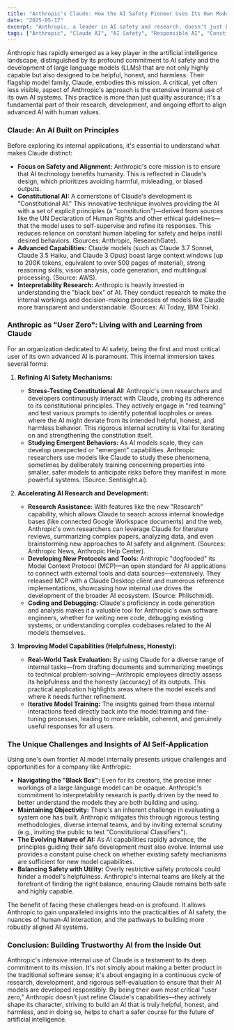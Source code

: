 ```yaml
---
title: "Anthropic's Claude: How the AI Safety Pioneer Uses Its Own Models to Build a More Helpful and Harmless Future"
date: "2025-05-17"
excerpt: "Anthropic, a leader in AI safety and research, doesn't just build powerful language models like Claude; its own teams are primary users and evaluators. Explore how this deep internal engagement—from refining Constitutional AI to leveraging Claude for research and operations—is crucial for developing AI that is helpful, honest, and harmless."
tags: ["Anthropic", "Claude AI", "AI Safety", "Responsible AI", "Constitutional AI", "Internal Innovation", "AI Research", "Large Language Models", "Product Development", "Customer Zero"]
---
```


Anthropic has rapidly emerged as a key player in the artificial intelligence landscape, distinguished by its profound commitment to AI safety and the development of large language models (LLMs) that are not only highly capable but also designed to be helpful, honest, and harmless. Their flagship model family, Claude, embodies this mission. A critical, yet often less visible, aspect of Anthropic's approach is the extensive internal use of its own AI systems. This practice is more than just quality assurance; it's a fundamental part of their research, development, and ongoing effort to align advanced AI with human values.

### Claude: An AI Built on Principles

Before exploring its internal applications, it's essential to understand what makes Claude distinct:

* **Focus on Safety and Alignment:** Anthropic's core mission is to ensure that AI technology benefits humanity. This is reflected in Claude's design, which prioritizes avoiding harmful, misleading, or biased outputs.
* **Constitutional AI:** A cornerstone of Claude's development is "Constitutional AI." This innovative technique involves providing the AI with a set of explicit principles (a "constitution")—derived from sources like the UN Declaration of Human Rights and other ethical guidelines—that the model uses to self-supervise and refine its responses. This reduces reliance on constant human labeling for safety and helps instill desired behaviors. (Sources: Anthropic, ResearchGate).
* **Advanced Capabilities:** Claude models (such as Claude 3.7 Sonnet, Claude 3.5 Haiku, and Claude 3 Opus) boast large context windows (up to 200K tokens, equivalent to over 500 pages of material), strong reasoning skills, vision analysis, code generation, and multilingual processing. (Source: AWS).
* **Interpretability Research:** Anthropic is heavily invested in understanding the "black box" of AI. They conduct research to make the internal workings and decision-making processes of models like Claude more transparent and understandable. (Sources: AI Today, IBM Think).

### Anthropic as "User Zero": Living with and Learning from Claude

For an organization dedicated to AI safety, being the first and most critical user of its own advanced AI is paramount. This internal immersion takes several forms:

1.  **Refining AI Safety Mechanisms:**
    * **Stress-Testing Constitutional AI:** Anthropic's own researchers and developers continuously interact with Claude, probing its adherence to its constitutional principles. They actively engage in "red teaming" and test various prompts to identify potential loopholes or areas where the AI might deviate from its intended helpful, honest, and harmless behavior. This rigorous internal scrutiny is vital for iterating on and strengthening the constitution itself.
    * **Studying Emergent Behaviors:** As AI models scale, they can develop unexpected or "emergent" capabilities. Anthropic researchers use models like Claude to study these phenomena, sometimes by deliberately training concerning properties into smaller, safer models to anticipate risks before they manifest in more powerful systems. (Source: Sentisight.ai).

2.  **Accelerating AI Research and Development:**
    * **Research Assistance:** With features like the new "Research" capability, which allows Claude to search across internal knowledge bases (like connected Google Workspace documents) and the web, Anthropic's own researchers can leverage Claude for literature reviews, summarizing complex papers, analyzing data, and even brainstorming new approaches to AI safety and alignment. (Sources: Anthropic News, Anthropic Help Center).
    * **Developing New Protocols and Tools:** Anthropic "dogfooded" its Model Context Protocol (MCP)—an open standard for AI applications to connect with external tools and data sources—extensively. They released MCP with a Claude Desktop client and numerous reference implementations, showcasing how internal use drives the development of the broader AI ecosystem. (Source: Philschmid).
    * **Coding and Debugging:** Claude's proficiency in code generation and analysis makes it a valuable tool for Anthropic's own software engineers, whether for writing new code, debugging existing systems, or understanding complex codebases related to the AI models themselves.

3.  **Improving Model Capabilities (Helpfulness, Honesty):**
    * **Real-World Task Evaluation:** By using Claude for a diverse range of internal tasks—from drafting documents and summarizing meetings to technical problem-solving—Anthropic employees directly assess its helpfulness and the honesty (accuracy) of its outputs. This practical application highlights areas where the model excels and where it needs further refinement.
    * **Iterative Model Training:** The insights gained from these internal interactions feed directly back into the model training and fine-tuning processes, leading to more reliable, coherent, and genuinely useful responses for all users.

### The Unique Challenges and Insights of AI Self-Application

Using one's own frontier AI model internally presents unique challenges and opportunities for a company like Anthropic:

* **Navigating the "Black Box":** Even for its creators, the precise inner workings of a large language model can be opaque. Anthropic's commitment to interpretability research is partly driven by the need to better understand the models they are both building and using.
* **Maintaining Objectivity:** There's an inherent challenge in evaluating a system one has built. Anthropic mitigates this through rigorous testing methodologies, diverse internal teams, and by inviting external scrutiny (e.g., inviting the public to test "Constitutional Classifiers").
* **The Evolving Nature of AI:** As AI capabilities rapidly advance, the principles guiding their safe development must also evolve. Internal use provides a constant pulse check on whether existing safety mechanisms are sufficient for new model capabilities.
* **Balancing Safety with Utility:** Overly restrictive safety protocols could hinder a model's helpfulness. Anthropic's internal teams are likely at the forefront of finding the right balance, ensuring Claude remains both safe and highly capable.

The benefit of facing these challenges head-on is profound. It allows Anthropic to gain unparalleled insights into the practicalities of AI safety, the nuances of human-AI interaction, and the pathways to building more robustly aligned AI systems.

### Conclusion: Building Trustworthy AI from the Inside Out

Anthropic's intensive internal use of Claude is a testament to its deep commitment to its mission. It's not simply about making a better product in the traditional software sense; it's about engaging in a continuous cycle of research, development, and rigorous self-evaluation to ensure that their AI models are developed responsibly. By being their own most critical "user zero," Anthropic doesn't just refine Claude's capabilities—they actively shape its character, striving to build an AI that is truly helpful, honest, and harmless, and in doing so, helps to chart a safer course for the future of artificial intelligence.